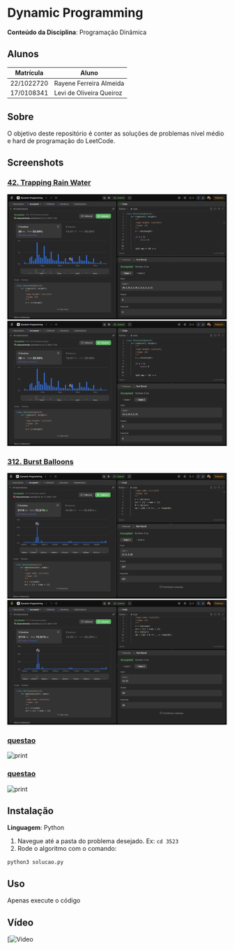 # Dynamic Programming

**Conteúdo da Disciplina**: Programação Dinâmica

## Alunos
|Matrícula | Aluno |
| -- | -- |
| 22/1022720  | Rayene Ferreira Almeida |
| 17/0108341 | Levi de Oliveira Queiroz |


## Sobre 
O objetivo deste repositório é conter as soluções de problemas nível médio e hard de programação do LeetCode. 


## Screenshots

### [42. Trapping Rain Water](lhttps://leetcode.com/problems/trapping-rain-water/description/?envType=problem-list-v2&envId=dynamic-programming)

![42_1](assets/42_1.png)
![42_2](assets/42_2.png)

### [312. Burst Balloons](https://leetcode.com/problems/burst-balloons/description/?envType=problem-list-v2&envId=dynamic-programming)

![312_1](assets/312_1.png)
![312_2](assets/312_2.png)

### [questao](link)

![print](assets/print.png)

### [questao](link)

![print](assets/print.png)

## Instalação 
**Linguagem**: Python<br>
1. Navegue até a pasta do problema desejado. Ex: `cd 3523`
2. Rode o algoritmo com o comando:

```
python3 solucao.py
```

## Uso 
Apenas execute o código

## Vídeo 

[![Video]()